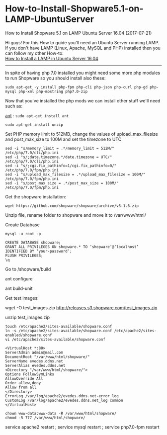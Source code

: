 # How-to-Install-Shopware5.1-on-LAMP-UbuntuServer
How to Install Shopware 5.1 on LAMP Ubuntu Server 16.04
(2017-07-21)

Hi guys! For this How to guide you'll need an Ubuntu Server running LAMP.
If you don't have LAMP (Linux, Apache, MySQL and PHP) installed then you can follow my other How-to:  
[How to Install a LAMP in Ubuntu Server 16.04](https://github.com/evedes/How-to-Install-a-LAMP-in-Ubuntu-Server)

-----------------------------------------------------------------------------------------------------------

In spite of having php 7.0 installed you might need some more php modules to run Shopware so you should install also these:

`sudo apt-get -y install php-fpm php-cli php-json php-curl php-gd php-mysql php-xml php-mbstring php7.0-zip` 

Now that you've installed the php mods we can install other stuff we'll need such as: 

[ant](http://ant.apache.org/) : `sudo apt-get install ant`




`sudo apt-get install unzip`

Set PHP memory limit to 512MB, change the values of upload_max_fliesize and post_max_size to 100M and set the timezone to UTC

``` 
sed -i "s/memory_limit = .*/memory_limit = 512M/" /etc/php/7.0/cli/php.ini
sed -i "s/;date.timezone.*/date.timezone = UTC/" /etc/php/7.0/cli/php.ini
sed -i "s/;cgi.fix_pathinfo=1/cgi.fix_pathinfo=0/" /etc/php/7.0/fpm/php.ini
sed -i "s/upload_max_filesize = .*/upload_max_filesize = 100M/" /etc/php/7.0/fpm/php.ini
sed -i "s/post_max_size = .*/post_max_size = 100M/" /etc/php/7.0/fpm/php.ini
``` 

Get the shopware installation:

`wget https://github.com/shopware/shopware/archive/v5.1.6.zip` 

Unzip file, rename folder to shopware and move it to /var/www/html/


Create Database

 `mysql -u root -p`

 ```
CREATE DATABASE shopware;
GRANT ALL PRIVILEGES ON shopware.* TO ‘shopware’@‘localhost’ IDENTIFIED BY ‘your-password’;
FLUSH PRIVILEGES;
\q
```

Go to /shopware/build

ant configure

ant build-unit

Get test images: 

wget -O test_images.zip http://releases.s3.shopware.com/test_images.zip

unzip test_images.zip

```
touch /etc/apache2/sites-available/shopware.conf
ln -s /etc/apache2/sites-available/shopware.conf /etc/apache2/sites-enabled/shopware.conf
vi /etc/apache2/sites-available/shopware.conf
``` 

```
<VirtualHost *:80>
ServerAdmin admin@mail.com
DocumentRoot "/var/www/html/shopware/"
ServerName evedes.ddns.net
ServerAlias evedes.ddns.net
<Directory "/var/www/html/shopware/">
Options FollowSymLinks
AllowOverride All 
Order allow,deny
Allow from all
</Directory>
ErrorLog /var/log/apache2/evedes.ddns.net-error_log
CustomLog /var/log/apache2/evedes.ddns.net_log common
</VirtualHost>
```

```
chown www-data:www-data -R /var/www/html/shopware/
chmod -R 777 /var/www/html/shopware/
```  


service apache2 restart ; service mysql restart ; service php7.0-fpm restart
